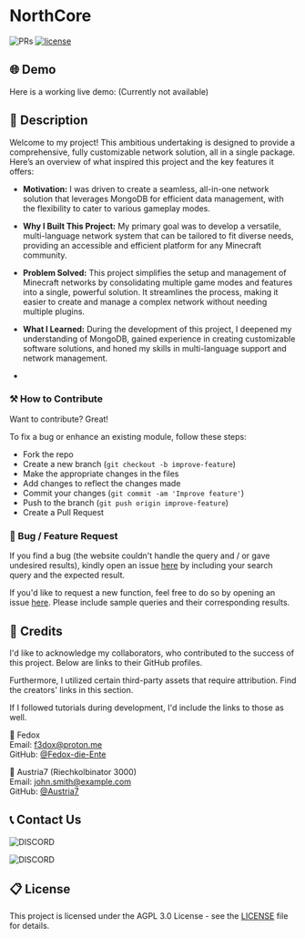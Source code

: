 # NorthCore

![PRs](https://img.shields.io/badge/PRs-welcome-ff69b4.svg?style=shields)
[![license](https://img.shields.io/badge/license-AGPL_3.0-blue.svg)](LICENSE)

## 🌐 Demo

Here is a working live demo: (Currently not available)

## 📝 Description

Welcome to my project! This ambitious undertaking is designed to provide a comprehensive, fully customizable network
solution, all in a single package. Here’s an overview of what inspired this project and the key features it offers:

- **Motivation:** I was driven to create a seamless, all-in-one network solution that leverages MongoDB for efficient
  data management, with the flexibility to cater to various gameplay modes.

- **Why I Built This Project:** My primary goal was to develop a versatile, multi-language network system that can be
  tailored to fit diverse needs, providing an accessible and efficient platform for any Minecraft community.

- **Problem Solved:** This project simplifies the setup and management of Minecraft networks by consolidating multiple
  game modes and features into a single, powerful solution. It streamlines the process, making it easier to create and
  manage a complex network without needing multiple plugins.

- **What I Learned:** During the development of this project, I deepened my understanding of MongoDB, gained experience
  in creating customizable software solutions, and honed my skills in multi-language support and network management.
-

### ⚒️ How to Contribute

Want to contribute? Great!

To fix a bug or enhance an existing module, follow these steps:

- Fork the repo
- Create a new branch (`git checkout -b improve-feature`)
- Make the appropriate changes in the files
- Add changes to reflect the changes made
- Commit your changes (`git commit -am 'Improve feature'`)
- Push to the branch (`git push origin improve-feature`)
- Create a Pull Request

### 📩 Bug / Feature Request

If you find a bug (the website couldn't handle the query and / or gave undesired results), kindly open an
issue [here](https://github.com/Fedox-die-Ente/northcore/issues/new) by including your search query and the expected
result.

If you'd like to request a new function, feel free to do so by opening an
issue [here](https://github.com/Fedox-die-Ente/northcore/issues/new). Please include sample queries and their
corresponding
results.

## 📜 Credits

I'd like to acknowledge my collaborators, who contributed to the success of this project. Below are links to their
GitHub profiles.

Furthermore, I utilized certain third-party assets that require attribution. Find the creators' links in this section.

If I followed tutorials during development, I'd include the links to those as well.

👦 Fedox <br>
Email: f3dox@proton.me <br>
GitHub: [@Fedox-die-Ente](https://github.com/Fedox-die-Ente)

👦 Austria7 (Riechkolbinator 3000) <br>
Email: john.smith@example.com <br>
GitHub: [@Austria7](https://github.com/Austria7)

## 📞 Contact Us

![DISCORD](https://img.shields.io/badge/DISCORD-fedox-white?labelColor=blue&style=for-the-badge)<br>

![DISCORD](https://img.shields.io/badge/DISCORD-austria7-white?labelColor=blue&style=for-the-badge)

## 📋 License

This project is licensed under the AGPL 3.0 License - see the [LICENSE](LICENSE) file for details.
